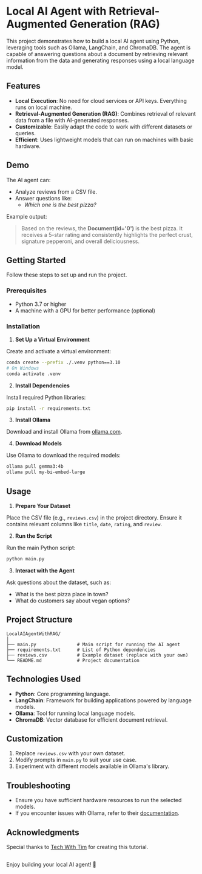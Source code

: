 # Local AI Agent with Retrieval-Augmented Generation (RAG)

This project demonstrates how to build a local AI agent using Python, leveraging tools such as Ollama, LangChain, and ChromaDB. The agent is capable of answering questions about a document by retrieving relevant information from the data and generating responses using a local language model.


## Features

- **Local Execution**: No need for cloud services or API keys. Everything runs on local machine.
- **Retrieval-Augmented Generation (RAG)**: Combines retrieval of relevant data from a file with AI-generated responses.
- **Customizable**: Easily adapt the code to work with different datasets or queries.
- **Efficient**: Uses lightweight models that can run on machines with basic hardware.



## Demo

The AI agent can:

- Analyze reviews from a CSV file.
- Answer questions like:
    - *Which one is the best pizza?*

Example output:
> Based on the reviews, the **Document(id='0')** is the best pizza. It receives a 5-star rating and consistently highlights the perfect crust, signature pepperoni, and 
overall deliciousness.



## Getting Started

Follow these steps to set up and run the project.

### Prerequisites

- Python 3.7 or higher
- A machine with a GPU for better performance (optional)


### Installation


1. **Set Up a Virtual Environment**

Create and activate a virtual environment:

```bash
conda create --prefix ./.venv python==3.10
# On Windows
conda activate .venv
```

2. **Install Dependencies**

Install required Python libraries:

```bash
pip install -r requirements.txt
```

3. **Install Ollama**

Download and install Ollama from [ollama.com](https://ollama.com/).

4. **Download Models**

Use Ollama to download the required models:

```bash
ollama pull gemma3:4b
ollama pull my-bi-embed-large
```



## Usage

1. **Prepare Your Dataset**

Place the CSV file (e.g., `reviews.csv`) in the project directory. Ensure it contains relevant columns like `title`, `date`, `rating`, and `review`.

2. **Run the Script**

Run the main Python script:

```bash
python main.py
```

3. **Interact with the Agent**

Ask questions about the dataset, such as:
* What is the best pizza place in town? 
* What do customers say about vegan options?



## Project Structure

```plaintext
LocalAIAgentWithRAG/
│
├── main.py               # Main script for running the AI agent
├── requirements.txt      # List of Python dependencies
├── reviews.csv           # Example dataset (replace with your own)
└── README.md             # Project documentation
```



## Technologies Used

- **Python**: Core programming language.
- **LangChain**: Framework for building applications powered by language models.
- **Ollama**: Tool for running local language models.
- **ChromaDB**: Vector database for efficient document retrieval.



## Customization

1. Replace `reviews.csv` with your own dataset.
2. Modify prompts in `main.py` to suit your use case.
3. Experiment with different models available in Ollama's library.



## Troubleshooting

- Ensure you have sufficient hardware resources to run the selected models.
- If you encounter issues with Ollama, refer to their [documentation](https://ollama.com/library).



## Acknowledgments

Special thanks to [Tech With Tim](https://www.youtube.com/@TechWithTim) for creating this tutorial.

##

Enjoy building your local AI agent! 🚀
